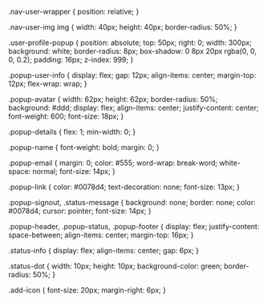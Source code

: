 .nav-user-wrapper {
  position: relative;
}

.nav-user-img img {
  width: 40px;
  height: 40px;
  border-radius: 50%;
}

.user-profile-popup {
  position: absolute;
  top: 50px;
  right: 0;
  width: 300px;
  background: white;
  border-radius: 8px;
  box-shadow: 0 8px 20px rgba(0, 0, 0, 0.2);
  padding: 16px;
  z-index: 999;
}

.popup-user-info {
  display: flex;
  gap: 12px;
  align-items: center;
  margin-top: 12px;
  flex-wrap: wrap;
}

.popup-avatar {
  width: 62px;
  height: 62px;
  border-radius: 50%;
  background: #ddd;
  display: flex;
  align-items: center;
  justify-content: center;
  font-weight: 600;
  font-size: 18px;
}

.popup-details {
  flex: 1;
  min-width: 0;
}

.popup-name {
  font-weight: bold;
  margin: 0;
}

.popup-email {
  margin: 0;
  color: #555;
  word-wrap: break-word;
  white-space: normal;
  font-size: 14px;
}

.popup-link {
  color: #0078d4;
  text-decoration: none;
  font-size: 13px;
}

.popup-signout,
.status-message {
  background: none;
  border: none;
  color: #0078d4;
  cursor: pointer;
  font-size: 14px;
}

.popup-header,
.popup-status,
.popup-footer {
  display: flex;
  justify-content: space-between;
  align-items: center;
  margin-top: 16px;
}

.status-info {
  display: flex;
  align-items: center;
  gap: 6px;
}

.status-dot {
  width: 10px;
  height: 10px;
  background-color: green;
  border-radius: 50%;
}

.add-icon {
  font-size: 20px;
  margin-right: 6px;
}
